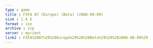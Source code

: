 ```yaml
---
type : game
title : FIFA 07 (Europe) (Beta) (2006-08-09)
size : 1.4 G
format : iso
archive : zip
server : myrient
link2 : FIFA%2007%20%28Europe%29%20%28Beta%29%20%282006-08-09%29
---
```

